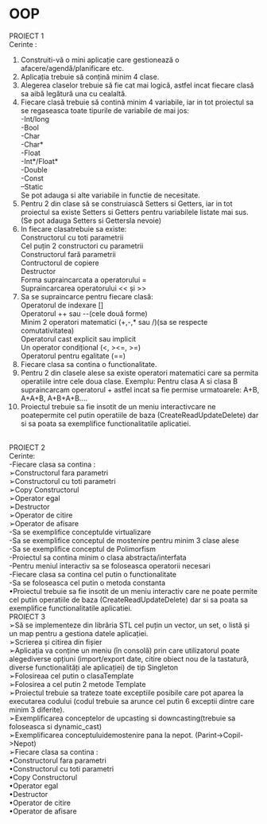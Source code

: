 # OOP
PROIECT 1 <br />
Cerinte :<br />
1. Construiti-vă   o   mini   aplicație   care   gestionează   o  afacere/agendă/planificare etc.<br />
2. Aplicația trebuie să conțină minim 4 clase.<br />
3. Alegerea claselor trebuie să fie cat mai logică, astfel incat fiecare clasă sa aibă legătură una cu cealaltă.<br />
4.  Fiecare  clasă trebuie  să  contină minim  4 variabile,  iar  in  tot proiectul sa se regaseasca toate tipurile de variabile de mai jos:<br />
-Int/long<br />
-Bool<br />
-Char<br />
-Char*<br />
-Float<br />
-Int*/Float*<br />
-Double<br />
-Const<br />
–Static<br />
Se pot adauga si alte variabile in functie de necesitate.<br />
6. Pentru 2 din clase să se construiască Setters si Getters, iar in tot proiectul  sa  existe Setters  si  Getters  pentru  variabilele  listate  mai sus. (Se pot adauga  Setters si Gettersla nevoie)<br />
6. In fiecare clasatrebuie sa existe:<br />
Constructorul cu toti parametrii<br />
Cel puțin 2 constructori cu parametrii <br />
Constructorul fară parametrii<br />
Contructorul de copiere<br />
Destructor<br />
Forma supraincarcata a operatorului =<br />
Supraincarcarea operatorului << și >> <br />
7. Sa se supraincarce pentru fiecare clasă:<br />
Operatorul de indexare []<br />
Operatorul ++ sau --(cele două forme)<br />
Minim  2  operatori  matematici  (+,-,*  sau  /)(sa  se  respecte comutativitatea)<br />
Operatorul cast explicit sau implicit<br />
Un operator condițional (<, ><=, >=)<br />
Operatorul pentru egalitate (==)<br />
8.  Fiecare  clasa sa contina o functionalitate.  <br />
9. Pentru 2 din clasele alese sa existe operatori matematici care sa permita operatiile intre cele doua clase. Exemplu:  Pentru  clasa  A  si  clasa  B    supraincarcam  operatorul  + astfel incat    sa    fie    permise urmatoarele:    A+B,    A+A+B, A+B+A+B....<br />
10.  Proiectul trebuie  sa  fie insotit  de  un  meniu  interactivcare ne poatepermite cel putin operatiile de baza (CreateReadUpdateDelete)    dar    si    sa poata    sa    exemplifice functionalitatile aplicatiei. <br />
<br />
        PROIECT 2 <br />
Cerinte:<br />
-Fiecare clasa sa contina :<br />
➢Constructorul fara parametri <br />
➢Constructorul cu toti parametri<br />
➢Copy Constructorul<br />
➢Operator egal<br />
➢Destructor<br />
➢Operator de citire<br /> 
➢Operator de afisare<br />
-Sa se exemplifice conceptulde virtualizare<br />
-Sa se exemplifice conceptul de mostenire pentru minim 3 clase alese<br />
-Sa se exemplifice conceptul de Polimorfism<br />
-Proiectul sa contina minim o clasa abstracta/interfata<br />
-Pentru meniul interactiv sa se foloseasca operatorii necesari<br />
-Fiecare clasa sa contina cel putin o functionalitate<br />
-Sa se foloseasca cel putin o metoda constanta<br />
 •Proiectul trebuie sa fie insotit de un meniu interactiv care ne poate permite cel putin operatiile de baza (CreateReadUpdateDelete) dar si sa poata sa exemplifice functionalitatile aplicatiei. <br />
          PROIECT 3 <br />
 ➢Să se implementeze din librăria STL cel puțin un vector, un set, o listă și un map pentru a gestiona datele aplicației.<br />
 ➢Scrierea și citirea din fișier<br />
 ➢Aplicația va conține un meniu (în consolă) prin care utilizatorul poate alegediverse opțiuni (import/export date, citire obiect nou de la tastatură, diverse functionalități ale aplicației) de tip Singleton<br />
 ➢Folosireaa cel putin o clasaTemplate <br />
 ➢Folosirea a cel putin 2 metode Template<br />
 ➢Proiectul trebuie sa trateze toate exceptiile posibile care pot aparea la executarea codului (codul trebuie sa arunce cel putin 6 exceptii dintre care minim 3 diferite).<br />
 ➢Exemplificarea conceptelor de upcasting si downcasting(trebuie sa foloseasca si dynamic_cast)<br />
 ➢Exemplificarea conceptuluidemostenire pana la nepot. (Parint->Copil->Nepot)<br />
 ➢Fiecare clasa sa contina :<br />
 •Constructorul fara parametri<br />
 •Constructorul cu toti parametri<br />
 •Copy Constructorul<br />
 •Operator egal<br />
 •Destructor<br />
 •Operator de citire<br /> 
 •Operator de afisare<br />
